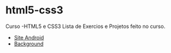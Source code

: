 # html5-css3
 Curso -HTML5 e CSS3
Lista de Exercios e Projetos feito no curso.

<ul>
<li><a href="https://albertomonteirojunior.github.io/html5-css3/Exercicios/Desafio/index.html">Site Android </a></li>
<li><a href="https://albertomonteirojunior.github.io/html5-css3/Exercicios/EX021/fundo005.html">Background </a></li>

</ul>